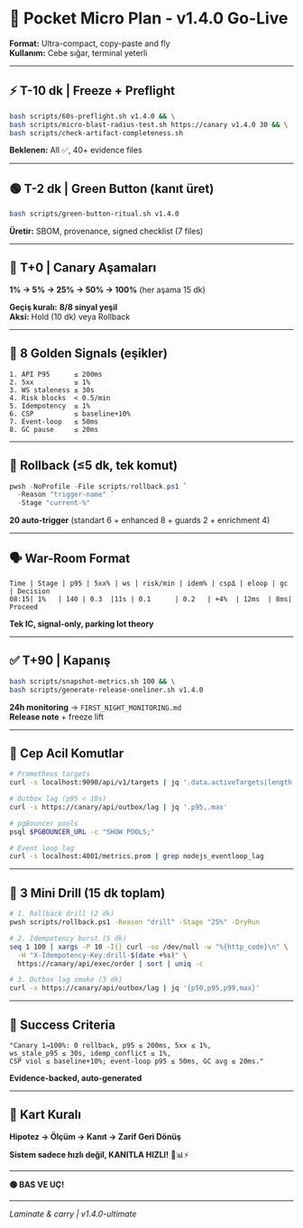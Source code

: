 # 🚀 Pocket Micro Plan - v1.4.0 Go-Live

**Format:** Ultra-compact, copy-paste and fly  
**Kullanım:** Cebe sığar, terminal yeterli

---

## ⚡ T-10 dk | Freeze + Preflight

```bash
bash scripts/60s-preflight.sh v1.4.0 && \
bash scripts/micro-blast-radius-test.sh https://canary v1.4.0 30 && \
bash scripts/check-artifact-completeness.sh
```

**Beklenen:** All ✅, 40+ evidence files

---

## 🟢 T-2 dk | Green Button (kanıt üret)

```bash
bash scripts/green-button-ritual.sh v1.4.0
```

**Üretir:** SBOM, provenance, signed checklist (7 files)

---

## 🚀 T+0 | Canary Aşamaları

**1% → 5% → 25% → 50% → 100%** (her aşama 15 dk)

**Geçiş kuralı:** **8/8 sinyal yeşil**  
**Aksi:** Hold (10 dk) veya Rollback

---

## 🎵 8 Golden Signals (eşikler)

```
1. API P95      ≤ 200ms
2. 5xx          ≤ 1%
3. WS staleness ≤ 30s
4. Risk blocks  < 0.5/min
5. Idempotency  ≤ 1%
6. CSP          ≤ baseline+10%
7. Event-loop   ≤ 50ms
8. GC pause     ≤ 20ms
```

---

## 🚨 Rollback (≤5 dk, tek komut)

```powershell
pwsh -NoProfile -File scripts/rollback.ps1 `
  -Reason "trigger-name" `
  -Stage "current-%"
```

**20 auto-trigger** (standart 6 + enhanced 8 + guards 2 + enrichment 4)

---

## 🗣️ War-Room Format

```
Time | Stage | p95 | 5xx% | ws | risk/min | idem% | cspΔ | eloop | gc | Decision
08:15| 1%   | 140 | 0.3  |11s | 0.1      | 0.2   | +4%  | 12ms  | 8ms| Proceed
```

**Tek IC, signal-only, parking lot theory**

---

## ✅ T+90 | Kapanış

```bash
bash scripts/snapshot-metrics.sh 100 && \
bash scripts/generate-release-oneliner.sh v1.4.0
```

**24h monitoring** → `FIRST_NIGHT_MONITORING.md`  
**Release note** + freeze lift

---

## 🧷 Cep Acil Komutlar

```bash
# Prometheus targets
curl -s localhost:9090/api/v1/targets | jq '.data.activeTargets|length'

# Outbox lag (p95 < 10s)
curl -s https://canary/api/outbox/lag | jq '.p95,.max'

# pgBouncer pools
psql $PGBOUNCER_URL -c "SHOW POOLS;"

# Event loop lag
curl -s localhost:4001/metrics.prom | grep nodejs_eventloop_lag
```

---

## 🧪 3 Mini Drill (15 dk toplam)

```bash
# 1. Rollback drill (2 dk)
pwsh scripts/rollback.ps1 -Reason "drill" -Stage "25%" -DryRun

# 2. Idempotency burst (5 dk)
seq 1 100 | xargs -P 10 -I{} curl -so /dev/null -w "%{http_code}\n" \
  -H "X-Idempotency-Key:drill-$(date +%s)" \
  https://canary/api/exec/order | sort | uniq -c

# 3. Outbox lag smoke (3 dk)
curl -s https://canary/api/outbox/lag | jq '{p50,p95,p99,max}'
```

---

## 🎯 Success Criteria

```
"Canary 1→100%: 0 rollback, p95 ≤ 200ms, 5xx ≤ 1%, 
ws_stale_p95 ≤ 30s, idemp_conflict ≤ 1%, 
CSP viol ≤ baseline+10%; event-loop p95 ≤ 50ms, GC avg ≤ 20ms."
```

**Evidence-backed, auto-generated**

---

## 🔬 Kart Kuralı

**Hipotez → Ölçüm → Kanıt → Zarif Geri Dönüş**

**Sistem sadece hızlı değil, KANITLA HIZLI!** 🚀📊⚡

---

**🟢 BAS VE UÇ!**

---

_Laminate & carry | v1.4.0-ultimate_

